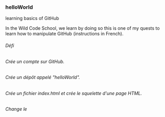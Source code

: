 ### helloWorld
learning basics of GitHub

In the Wild Code School, we learn by doing so this is one of my quests to learn how to manipulate GitHub (instructions in French). 

###### Défi
###### Crée un compte sur GitHub.
###### Crée un dépôt appelé "helloWorld".
###### Crée un fichier index.html et crée le squelette d'une page HTML.
###### Change le <title> dans index.html et fais un commit avec une description (in english please) décrivant le changement (par exemple: Changed title).
###### Ajoute un "h1" dans le <body> à l'intérieur de «index.html» et fais un commit avec une description décrivant le changement.
###### Ajoute un "h2" dans le <body> à l'intérieur de index.html et fais un commit avec une description décrivant le changement.
###### Partage le lien vers ton dépôt comme solution à ce défi.
